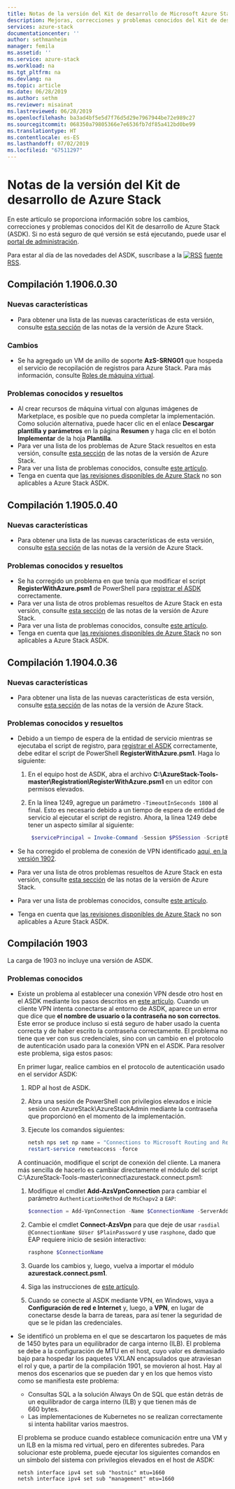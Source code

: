 ```yaml
---
title: Notas de la versión del Kit de desarrollo de Microsoft Azure Stack | Microsoft Docs
description: Mejoras, correcciones y problemas conocidos del Kit de desarrollo de Azure Stack.
services: azure-stack
documentationcenter: ''
author: sethmanheim
manager: femila
ms.assetid: ''
ms.service: azure-stack
ms.workload: na
ms.tgt_pltfrm: na
ms.devlang: na
ms.topic: article
ms.date: 06/28/2019
ms.author: sethm
ms.reviewer: misainat
ms.lastreviewed: 06/28/2019
ms.openlocfilehash: ba3ad4bf5e5d7f76d5d29e7967944be72e989c27
ms.sourcegitcommit: 068350a79805366e7e6536fb7df85a412bd0be99
ms.translationtype: HT
ms.contentlocale: es-ES
ms.lasthandoff: 07/02/2019
ms.locfileid: "67511297"
---
```

# <a name="asdk-release-notes"></a>Notas de la versión del Kit de desarrollo de Azure Stack

En este artículo se proporciona información sobre los cambios, correcciones y problemas conocidos del Kit de desarrollo de Azure Stack (ASDK). Si no está seguro de qué versión se está ejecutando, puede usar el [portal de administración](../operator/azure-stack-updates.md#determine-the-current-version).

Para estar al día de las novedades del ASDK, suscríbase a la [![RSS](./media/asdk-release-notes/feed-icon-14x14.png)](https://docs.microsoft.com/api/search/rss?search=Azure+Stack+Development+Kit+release+notes&locale=en-us#) [fuente RSS](https://docs.microsoft.com/api/search/rss?search=Azure+Stack+Development+Kit+release+notes&locale=en-us#).

## <a name="build-11906030"></a>Compilación 1.1906.0.30

### <a name="new-features"></a>Nuevas características

- Para obtener una lista de las nuevas características de esta versión, consulte [esta sección](../operator/azure-stack-release-notes-1906.md#whats-in-this-update) de las notas de la versión de Azure Stack.

### <a name="changes"></a>Cambios

- Se ha agregado un VM de anillo de soporte **AzS-SRNG01** que hospeda el servicio de recopilación de registros para Azure Stack. Para más información, consulte [Roles de máquina virtual](asdk-architecture.md).

### <a name="fixed-and-known-issues"></a>Problemas conocidos y resueltos

- Al crear recursos de máquina virtual con algunas imágenes de Marketplace, es posible que no pueda completar la implementación. Como solución alternativa, puede hacer clic en el enlace **Descargar plantilla y parámetros** en la página **Resumen** y haga clic en el botón **Implementar** de la hoja **Plantilla**. 
- Para ver una lista de los problemas de Azure Stack resueltos en esta versión, consulte [esta sección](../operator/azure-stack-release-notes-1906.md#fixes) de las notas de la versión de Azure Stack.
- Para ver una lista de problemas conocidos, consulte [este artículo](../operator/azure-stack-release-notes-known-issues-1906.md).
- Tenga en cuenta que [las revisiones disponibles de Azure Stack](../operator/azure-stack-release-notes-1906.md#hotfixes) no son aplicables a Azure Stack ASDK.

## <a name="build-11905040"></a>Compilación 1.1905.0.40

<!-- ### Changes -->

### <a name="new-features"></a>Nuevas características

- Para obtener una lista de las nuevas características de esta versión, consulte [esta sección](../operator/azure-stack-release-notes-1905.md#whats-in-this-update) de las notas de la versión de Azure Stack.

### <a name="fixed-and-known-issues"></a>Problemas conocidos y resueltos

- Se ha corregido un problema en que tenía que modificar el script **RegisterWithAzure.psm1** de PowerShell para [registrar el ASDK](asdk-register.md) correctamente.
- Para ver una lista de otros problemas resueltos de Azure Stack en esta versión, consulte [esta sección](../operator/azure-stack-release-notes-1905.md#fixes) de las notas de la versión de Azure Stack.
- Para ver una lista de problemas conocidos, consulte [este artículo](../operator/azure-stack-release-notes-known-issues-1905.md).
- Tenga en cuenta que [las revisiones disponibles de Azure Stack](../operator/azure-stack-release-notes-1905.md#hotfixes) no son aplicables a Azure Stack ASDK.

## <a name="build-11904036"></a>Compilación 1.1904.0.36

<!-- ### Changes -->

### <a name="new-features"></a>Nuevas características

- Para obtener una lista de las nuevas características de esta versión, consulte [esta sección](../operator/azure-stack-release-notes-1904.md#whats-in-this-update) de las notas de la versión de Azure Stack.

### <a name="fixed-and-known-issues"></a>Problemas conocidos y resueltos

- Debido a un tiempo de espera de la entidad de servicio mientras se ejecutaba el script de registro, para [registrar el ASDK](asdk-register.md) correctamente, debe editar el script de PowerShell **RegisterWithAzure.psm1**. Haga lo siguiente:

  1. En el equipo host de ASDK, abra el archivo **C:\AzureStack-Tools-master\Registration\RegisterWithAzure.psm1** en un editor con permisos elevados.
  2. En la línea 1249, agregue un parámetro `-TimeoutInSeconds 1800` al final. Esto es necesario debido a un tiempo de espera de entidad de servicio al ejecutar el script de registro. Ahora, la línea 1249 debe tener un aspecto similar al siguiente:

     ```powershell
      $servicePrincipal = Invoke-Command -Session $PSSession -ScriptBlock { New-AzureBridgeServicePrincipal -RefreshToken $using:RefreshToken -AzureEnvironment $using:AzureEnvironmentName -TenantId $using:TenantId -TimeoutInSeconds 1800 }
      ```

- Se ha corregido el problema de conexión de VPN identificado [aquí, en la versión 1902](#known-issues).

- Para ver una lista de otros problemas resueltos de Azure Stack en esta versión, consulte [esta sección](../operator/azure-stack-release-notes-1904.md#fixes) de las notas de la versión de Azure Stack.
- Para ver una lista de problemas conocidos, consulte [este artículo](../operator/azure-stack-release-notes-known-issues-1904.md).
- Tenga en cuenta que [las revisiones disponibles de Azure Stack](../operator/azure-stack-release-notes-1904.md#hotfixes) no son aplicables a Azure Stack ASDK.

## <a name="build-1903"></a>Compilación 1903

La carga de 1903 no incluye una versión de ASDK.

### <a name="known-issues"></a>Problemas conocidos

- Existe un problema al establecer una conexión VPN desde otro host en el ASDK mediante los pasos descritos en [este artículo](asdk-connect.md). Cuando un cliente VPN intenta conectarse al entorno de ASDK, aparece un error que dice que **el nombre de usuario o la contraseña no son correctos**. Este error se produce incluso si está seguro de haber usado la cuenta correcta y de haber escrito la contraseña correctamente. El problema no tiene que ver con sus credenciales, sino con un cambio en el protocolo de autenticación usado para la conexión VPN en el ASDK. Para resolver este problema, siga estos pasos:

   En primer lugar, realice cambios en el protocolo de autenticación usado en el servidor ASDK:

   1. RDP al host de ASDK.
   2. Abra una sesión de PowerShell con privilegios elevados e inicie sesión con AzureStack\AzureStackAdmin mediante la contraseña que proporcionó en el momento de la implementación.
   3. Ejecute los comandos siguientes:

      ```powershell
      netsh nps set np name = "Connections to Microsoft Routing and Remote Access server" profileid = "0x100a" profiledata = "1A000000000000000000000000000000" profileid = "0x1009" profiledata = "0x5"
      restart-service remoteaccess -force
      ```

   A continuación, modifique el script de conexión del cliente. La manera más sencilla de hacerlo es cambiar directamente el módulo del script C:\AzureStack-Tools-master\connect\azurestack.connect.psm1:

   1. Modifique el cmdlet **Add-AzsVpnConnection** para cambiar el parámetro `AuthenticationMethod` de `MsChapv2` a `EAP`:

      ```powershell
      $connection = Add-VpnConnection -Name $ConnectionName -ServerAddress $ServerAddress -TunnelType L2tp -EncryptionLevel Required -AuthenticationMethod Eap -L2tpPsk $PlainPassword -Force -RememberCredential -PassThru -SplitTunneling
      ```

   2. Cambie el cmdlet **Connect-AzsVpn** para que deje de usar `rasdial @ConnectionName $User $PlainPassword` y use `rasphone`, dado que EAP requiere inicio de sesión interactivo:

      ```powershell
      rasphone $ConnectionName
      ```

   3. Guarde los cambios y, luego, vuelva a importar el módulo **azurestack.connect.psm1**.
   4. Siga las instrucciones de [este artículo](asdk-connect.md#set-up-vpn-connectivity).
   5. Cuando se conecte al ASDK mediante VPN, en Windows, vaya a **Configuración de red e Internet** y, luego, a **VPN**, en lugar de conectarse desde la barra de tareas, para así tener la seguridad de que se le pidan las credenciales.

- Se identificó un problema en el que se descartaron los paquetes de más de 1450 bytes para un equilibrador de carga interno (ILB). El problema se debe a la configuración de MTU en el host, cuyo valor es demasiado bajo para hospedar los paquetes VXLAN encapsulados que atraviesan el rol y que, a partir de la compilación 1901, se movieron al host. Hay al menos dos escenarios que se pueden dar y en los que hemos visto como se manifiesta este problema:

  - Consultas SQL a la solución Always On de SQL que están detrás de un equilibrador de carga interno (ILB) y que tienen más de 660 bytes.
  - Las implementaciones de Kubernetes no se realizan correctamente si intenta habilitar varios maestros.  

  El problema se produce cuando establece comunicación entre una VM y un ILB en la misma red virtual, pero en diferentes subredes. Para solucionar este problema, puede ejecutar los siguientes comandos en un símbolo del sistema con privilegios elevados en el host de ASDK:

  ```shell
  netsh interface ipv4 set sub "hostnic" mtu=1660
  netsh interface ipv4 set sub "management" mtu=1660
  ```
